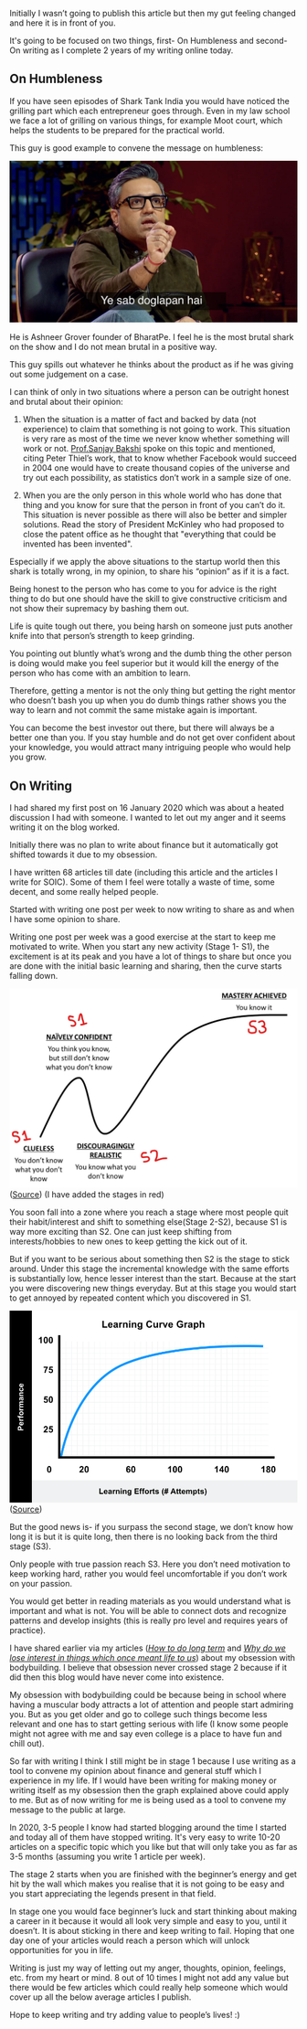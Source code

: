 Initially I wasn’t going to publish this article but then my gut feeling changed and here it is in front of you.

It's going to be focused on two things, first- On Humbleness and second- On writing as I complete 2 years of my writing online today.

## On Humbleness

If you have seen episodes of Shark Tank India you would have noticed the grilling part which each entrepreneur goes through. Even in my law school we face a lot of grilling on various things, for example Moot court, which helps the students to be prepared for the practical world.

This guy is good example to convene the message on humbleness:

![doglapan](/assets/doglapan.png)

He is Ashneer Grover founder of BharatPe. I feel he is the most brutal shark on the show and I do not mean brutal in a positive way.

This guy spills out whatever he thinks about the product as if he was giving out some judgement on a case.

I can think of only in two situations where a person can be outright honest and brutal about their opinion:

1. When the situation is a matter of fact and backed by data (not experience) to claim that something is not going to work. This situation is very rare as most of the time we never know whether something will work or not. [Prof.Sanjay Bakshi](https://twitter.com/badola_arjun/status/1330035210226950145) spoke on this topic and mentioned, citing Peter Thiel’s work, that to know whether Facebook would succeed in 2004 one would have to create thousand copies of the universe and try out each possibility, as statistics don’t work in a sample size of one.

2. When you are the only person in this whole world who has done that thing and you know for sure that the person in front of you can’t do it. This situation is never possible as there will also be better and simpler solutions. Read the story of President McKinley who had proposed to close the patent office as he thought that "everything that could be invented has been invented".

Especially if we apply the above situations to the startup world then this shark is totally wrong, in my opinion, to share his “opinion” as if it is a fact.

Being honest to the person who has come to you for advice is the right thing to do but one should have the skill to give constructive criticism and not show their supremacy by bashing them out.

Life is quite tough out there, you being harsh on someone just puts another knife into that person’s strength to keep grinding.

You pointing out bluntly what’s wrong and the dumb thing the other person is doing would make you feel superior but it would kill the energy of the person who has come with an ambition to learn.

Therefore, getting a mentor is not the only thing but getting the right mentor who doesn’t bash you up when you do dumb things rather shows you the way to learn and not commit the same mistake again is important.

You can become the best investor out there, but there will always be a better one than you. If you stay humble and do not get over confident about your knowledge, you would attract many intriguing people who would help you grow.

## On Writing

I had shared my first post on 16 January 2020 which was about a heated discussion I had with someone. I wanted to let out my anger and it seems writing it on the blog worked.

Initially there was no plan to write about finance but it automatically got shifted towards it due to my obsession.

I have written 68 articles till date (including this article and the articles I write for SOIC). Some of them I feel were totally a waste of time, some decent, and some really helped people.

Started with writing one post per week to now writing to share as and when I have some opinion to share. 

Writing one post per week was a good exercise at the start to keep me motivated to write. When you start any new activity (Stage 1- S1), the excitement is at its peak and you have a lot of things to share but once you are done with the initial basic learning and sharing, then the curve starts falling down. 

![stages](/assets/stages.jpg)
([Source](https://medium.com/trafficandcopy/the-learning-curve-is-killer-be-aware-of-it-31404ce0d398)) (I have added the stages in red)

You soon fall into a zone where you reach a stage where most people quit their habit/interest and shift to something else(Stage 2-S2), because S1 is way more exciting than S2. One can just keep shifting from interests/hobbies to new ones to keep getting the kick out of it.

But if you want to be serious about something then S2 is the stage to stick around. Under this stage the incremental knowledge with the same efforts is substantially low, hence lesser interest than the start. Because at the start you were discovering new things everyday. But at this stage you would start to get annoyed by repeated content which you discovered in S1.

![learningcurve](/assets/learningcurve.png)
([Source](https://www.valamis.com/hub/learning-curve))

But the good news is- if you surpass the second stage, we don’t know how long it is but it is quite long, then there is no looking back from the third stage (S3).

Only people with true passion reach S3. Here you don’t need motivation to keep working hard, rather you would feel uncomfortable if you don’t work on your passion.

You would get better in reading materials as you would understand what is important and what is not. You will be able to connect dots and recognize patterns and develop insights (this is really pro level and requires years of practice).

I have shared earlier via my articles ([_How to do long term_](http://arjunbadola.blog/How-to-do-Long-Term-(Non-finance)/) and [_Why do we lose interest in things which once meant life to us_](http://arjunbadola.blog/Why-Do-We-Lose-Interest-In-Things-Which-Once-Meant-Life-To-Us/)) about my obsession with bodybuilding. I believe that obsession never crossed stage 2 because if it did then this blog would have never come into existence.

My obsession with bodybuilding could be because being in school where having a muscular body attracts a lot of attention and people start admiring you. But as you get older and go to college such things become less relevant and one has to start getting serious with life (I know some people might not agree with me and say even college is a place to have fun and chill out).

So far with writing I think I still might be in stage 1 because I use writing as a tool to convene my opinion about finance and general stuff which I experience in my life. If I would have been writing for making money or writing itself as my obsession then the graph explained above could apply to me. But as of now writing for me is being used as a tool to convene my message to the public at large.

In 2020, 3-5 people I know had started blogging around the time I started and today all of them have stopped writing. It's very easy to write 10-20 articles on a specific topic which you like but that will only take you as far as 3-5 months (assuming you write 1 article per week).

The stage 2 starts when you are finished with the beginner’s energy and get hit by the wall which makes you realise that it is not going to be easy and you start appreciating the legends present in that field.

In stage one you would face beginner’s luck and start thinking about making a career in it because it would all look very simple and easy to you, until it doesn’t. It is about sticking in there and keep writing to fail. Hoping that one day one of your articles would reach a person which will unlock opportunities for you in life.

Writing is just my way of letting out my anger, thoughts, opinion, feelings, etc. from my heart or mind. 8 out of 10 times I might not add any value but there would be few articles which could really help someone which would cover up all the below average articles I publish.

Hope to keep writing and try adding value to people’s lives! :)
